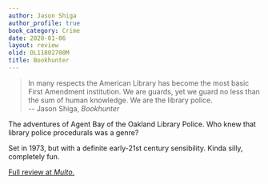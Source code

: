 ```yaml
---
author: Jason Shiga
author_profile: true
book_category: Crime
date: 2020-01-06
layout: review
olid: OL11802700M
title: Bookhunter
---
```


> In many respects the American Library has become the most basic First Amendment institution. We are guards, yet we guard no less than the sum of human knowledge. We are the library police. <br/>
-- Jason Shiga, *Bookhunter*

The adventures of Agent Bay of the Oakland Library Police. Who knew that library police procedurals was a genre?

Set in 1973, but with a definite early-21st century sensibility. Kinda silly, completely fun.

[Full review at *Multo*.](https://multoghost.wordpress.com/2020/01/06/library-police-a-novel-crime-fiction-genre/)